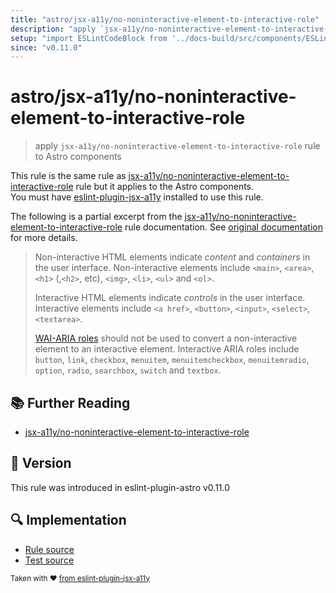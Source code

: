 ```yaml
---
title: "astro/jsx-a11y/no-noninteractive-element-to-interactive-role"
description: "apply `jsx-a11y/no-noninteractive-element-to-interactive-role` rule to Astro components"
setup: "import ESLintCodeBlock from '../docs-build/src/components/ESLintCodeBlockWrap.astro'"
since: "v0.11.0"
---
```


# astro/jsx-a11y/no-noninteractive-element-to-interactive-role

> apply `jsx-a11y/no-noninteractive-element-to-interactive-role` rule to Astro components

This rule is the same rule as [jsx-a11y/no-noninteractive-element-to-interactive-role] rule but it applies to the Astro components.  
You must have [eslint-plugin-jsx-a11y] installed to use this rule.

[eslint-plugin-jsx-a11y]: https://github.com/jsx-eslint/eslint-plugin-jsx-a11y
[jsx-a11y/no-noninteractive-element-to-interactive-role]: https://github.com/jsx-eslint/eslint-plugin-jsx-a11y/tree/HEAD/docs/rules/no-noninteractive-element-to-interactive-role.md

The following is a partial excerpt from the [jsx-a11y/no-noninteractive-element-to-interactive-role] rule documentation. See [original documentation][jsx-a11y/no-noninteractive-element-to-interactive-role] for more details.

> Non-interactive HTML elements indicate _content_ and _containers_ in the user interface. Non-interactive elements include `<main>`, `<area>`, `<h1>` (,`<h2>`, etc), `<img>`, `<li>`, `<ul>` and `<ol>`.
>
> Interactive HTML elements indicate _controls_ in the user interface. Interactive elements include `<a href>`, `<button>`, `<input>`, `<select>`, `<textarea>`.
>
>
> [WAI-ARIA roles](https://www.w3.org/TR/wai-aria-1.1/#usage_intro) should not be used to convert a non-interactive element to an interactive element. Interactive ARIA roles include `button`, `link`, `checkbox`, `menuitem`, `menuitemcheckbox`, `menuitemradio`, `option`, `radio`, `searchbox`, `switch` and `textbox`.

## :books: Further Reading

- [jsx-a11y/no-noninteractive-element-to-interactive-role]

## :rocket: Version

This rule was introduced in eslint-plugin-astro v0.11.0

## :mag: Implementation

- [Rule source](https://github.com/ota-meshi/eslint-plugin-astro/blob/main/src/rules/jsx-a11y/no-noninteractive-element-to-interactive-role.ts)
- [Test source](https://github.com/ota-meshi/eslint-plugin-astro/blob/main/tests/src/rules/jsx-a11y/no-noninteractive-element-to-interactive-role.ts)

<sup>Taken with ❤️ [from eslint-plugin-jsx-a11y](https://github.com/jsx-eslint/eslint-plugin-jsx-a11y/tree/HEAD/docs/rules/no-noninteractive-element-to-interactive-role.md)</sup>
